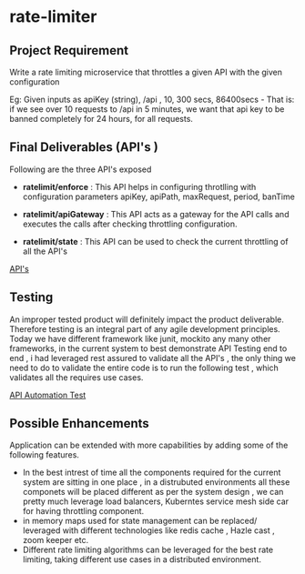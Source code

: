 # rate-limiter

## Project Requirement

Write a rate limiting  microservice that throttles a given API with the given 
configuration 


Eg: Given  inputs as apiKey (string), /api , 10, 300 secs, 86400secs - That is: if we see over 10 requests to /api in 5 minutes, we want that api key to be banned completely for 24 hours, for all requests.


## Final Deliverables (API's )

Following are the three API's exposed

* <B>ratelimit/enforce</b> :   This API helps in configuring throtlling with configuration parameters
  apiKey, apiPath, maxRequest, period, banTime

* <B>ratelimit/apiGateway</b> : This API acts as a gateway for the API calls  and executes the calls after checking throttling configuration.

* <B>ratelimit/state</b> : This API can be used to check the current throttling of all the API's

<a href="https://github.com/helloravisha/rate-limiter/blob/main/src/main/java/com/tripaction/controller/RateLimitController.java" target="_blank">API's</a>


##  Testing
An improper  tested product will definitely impact the product deliverable. Therefore   testing is an integral part of any agile development principles. Today we have different framework like junit, mockito
any many other frameworks, in the current system to best demonstrate API Testing end to end 
, i had leveraged rest assured to validate all the API's , the only thing we need to do to validate the entire code 
is to run the following test , which validates all the requires use cases. 

<a href="https://github.com/helloravisha/rate-limiter/blob/main/src/test/java/com/tripaction/api/automation/RateLimiterAPIAutomationTest.java" target="_blank">API Automation Test</a>





##  Possible Enhancements
Application can be extended with more capabilities by adding some of the following features.

* In the best intrest of time all the components  required for the current system are sitting in one place , in a distrubuted environments all these componets 
will be placed different  as per the system design , we can pretty much
leverage load balancers, Kuberntes service mesh side car for having throttling 
component.
* in memory maps used for state management  can be replaced/ leveraged  with different technologies like 
redis cache , Hazle cast  , zoom keeper etc.
* Different rate limiting algorithms can be leveraged for the best rate limiting, taking 
different use cases in a distributed  environment. 


   


  

  




